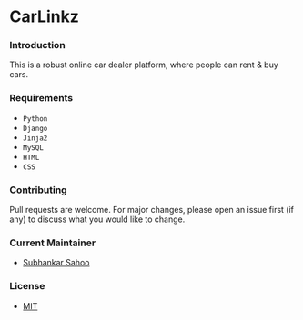 # CarLinkz

### Introduction
This is a robust online car dealer platform, where people can rent & buy cars.


### Requirements
- `Python`
- `Django`
- `Jinja2`
- `MySQL`
- `HTML`
- `CSS`


### Contributing

Pull requests are welcome. For major changes, please open an issue first (if any)
to discuss what you would like to change.


### Current Maintainer
- [Subhankar Sahoo](https://github.com/sahoo-subha)

### License

- [MIT]()
